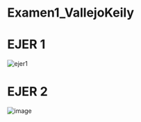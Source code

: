 # Examen1_VallejoKeily
# EJER 1
   ![ejer1](https://user-images.githubusercontent.com/84594486/123466832-6b3eb280-d5b5-11eb-9228-6209f895e38e.jpeg)


# EJER 2 
![image](https://user-images.githubusercontent.com/84594486/123466751-54985b80-d5b5-11eb-8def-69d9f2724bee.png)
